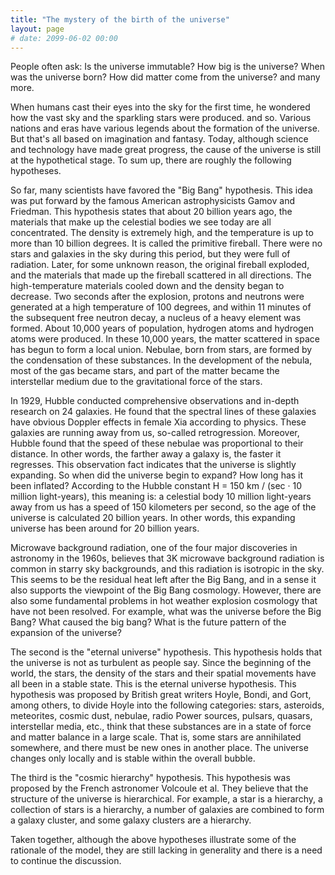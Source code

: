 ```yaml
---
title: "The mystery of the birth of the universe"
layout: page
# date: 2099-06-02 00:00
---
```


People often ask: Is the universe immutable? How big is the universe? When was the universe born? How did matter come from the universe? and many more.

When humans cast their eyes into the sky for the first time, he wondered how the vast sky and the sparkling stars were produced. and so. Various nations and eras have various legends about the formation of the universe. But that's all based on imagination and fantasy. Today, although science and technology have made great progress, the cause of the universe is still at the hypothetical stage. To sum up, there are roughly the following hypotheses.

So far, many scientists have favored the "Big Bang" hypothesis. This idea was put forward by the famous American astrophysicists Gamov and Friedman. This hypothesis states that about 20 billion years ago, the materials that make up the celestial bodies we see today are all concentrated. The density is extremely high, and the temperature is up to more than 10 billion degrees. It is called the primitive fireball. There were no stars and galaxies in the sky during this period, but they were full of radiation. Later, for some unknown reason, the original fireball exploded, and the materials that made up the fireball scattered in all directions. The high-temperature materials cooled down and the density began to decrease. Two seconds after the explosion, protons and neutrons were generated at a high temperature of 100 degrees, and within 11 minutes of the subsequent free neutron decay, a nucleus of a heavy element was formed. About 10,000 years of population, hydrogen atoms and hydrogen atoms were produced. In these 10,000 years, the matter scattered in space has begun to form a local union. Nebulae, born from stars, are formed by the condensation of these substances. In the development of the nebula, most of the gas became stars, and part of the matter became the interstellar medium due to the gravitational force of the stars.

In 1929, Hubble conducted comprehensive observations and in-depth research on 24 galaxies. He found that the spectral lines of these galaxies have obvious Doppler effects in female Xia according to physics. These galaxies are running away from us, so-called retrogression. Moreover, Hubble found that the speed of these nebulae was proportional to their distance. In other words, the farther away a galaxy is, the faster it regresses. This observation fact indicates that the universe is slightly expanding. So when did the universe begin to expand? How long has it been inflated? According to the Hubble constant H = 150 km / (sec · 10 million light-years), this meaning is: a celestial body 10 million light-years away from us has a speed of 150 kilometers per second, so the age of the universe is calculated 20 billion years. In other words, this expanding universe has been around for 20 billion years.

Microwave background radiation, one of the four major discoveries in astronomy in the 1960s, believes that 3K microwave background radiation is common in starry sky backgrounds, and this radiation is isotropic in the sky. This seems to be the residual heat left after the Big Bang, and in a sense it also supports the viewpoint of the Big Bang cosmology. However, there are also some fundamental problems in hot weather explosion cosmology that have not been resolved. For example, what was the universe before the Big Bang? What caused the big bang? What is the future pattern of the expansion of the universe?

The second is the "eternal universe" hypothesis. This hypothesis holds that the universe is not as turbulent as people say. Since the beginning of the world, the stars, the density of the stars and their spatial movements have all been in a stable state. This is the eternal universe hypothesis. This hypothesis was proposed by British great writers Hoyle, Bondi, and Gort, among others, to divide Hoyle into the following categories: stars, asteroids, meteorites, cosmic dust, nebulae, radio Power sources, pulsars, quasars, interstellar media, etc., think that these substances are in a state of force and matter balance in a large scale. That is, some stars are annihilated somewhere, and there must be new ones in another place. The universe changes only locally and is stable within the overall bubble.

The third is the "cosmic hierarchy" hypothesis. This hypothesis was proposed by the French astronomer Volcoule et al. They believe that the structure of the universe is hierarchical. For example, a star is a hierarchy, a collection of stars is a hierarchy, a number of galaxies are combined to form a galaxy cluster, and some galaxy clusters are a hierarchy.

Taken together, although the above hypotheses illustrate some of the rationale of the model, they are still lacking in generality and there is a need to continue the discussion.
